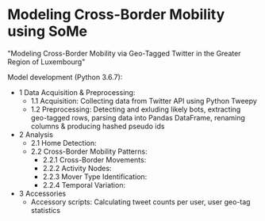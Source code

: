# Modeling Cross-Border Mobility using SoMe
"Modeling Cross-Border Mobility via Geo-Tagged Twitter in the Greater Region of Luxembourg"

Model development (Python 3.6.7):
- 1 Data Acquisition & Preprocessing:
  - 1.1 Acquisition: Collecting data from Twitter API using Python Tweepy
  - 1.2 Preprocessing: Detecting and exluding likely bots, extracting geo-tagged rows, parsing data into Pandas DataFrame, renaming columns & producing hashed pseudo ids
- 2 Analysis
  - 2.1 Home Detection:
  - 2.2 Cross-Border Mobility Patterns:
    - 2.2.1 Cross-Border Movements: 
    - 2.2.2 Activity Nodes: 
    - 2.2.3 Mover Type Identification: 
    - 2.2.4 Temporal Variation: 
- 3 Accessories
  - Accessory scripts: Calculating tweet counts per user, user geo-tag statistics
